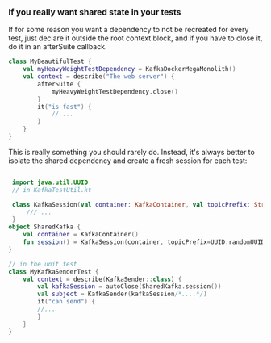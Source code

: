 ### If you really want shared state in your tests
If for some reason you want a dependency to not be recreated for every test, just declare it outside the root context block, and if you have to close it, do it in an afterSuite callback.

```kotlin
class MyBeautifulTest {
    val myHeavyWeightTestDependency = KafkaDockerMegaMonolith()
    val context = describe("The web server") {
        afterSuite {
            myHeavyWeightTestDependency.close()
        }
        it("is fast") {
            // ...
        }
    }
}
```

This is really something you should rarely do. Instead, it's always better to isolate the shared dependency and create a fresh session for each test:

```kotlin

 import java.util.UUID
 // in KafkaTestUtil.kt

 class KafkaSession(val container: KafkaContainer, val topicPrefix: String) : AutoCloseable{
     /// ...
 }
object SharedKafka {
    val container = KafkaContainer()
    fun session() = KafkaSession(container, topicPrefix=UUID.randomUUID().toString())
}

// in the unit test
class MyKafkaSenderTest {
    val context = describe(KafkaSender::class) {
        val kafkaSession = autoClose(SharedKafka.session())
        val subject = KafkaSender(kafkaSession/*....*/)
        it("can send") {
        //...
        }
    }
}
```
